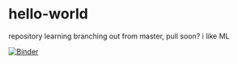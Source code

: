 # hello-world
repository learning
branching out from master, pull soon? i like ML

[![Binder](https://mybinder.org/badge_logo.svg)](https://mybinder.org/v2/gh/AlbertFlorinus/hello-world/master)
